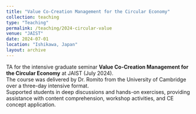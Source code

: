 ```yaml
---
title: "Value Co-Creation Management for the Circular Economy"
collection: teaching
type: "Teaching"
permalink: /teaching/2024-circular-value
venue: "JAIST"
date: 2024-07-01
location: "Ishikawa, Japan"
layout: archive
---
```


TA for the intensive graduate seminar **Value Co-Creation Management for the Circular Economy** at JAIST (July 2024).  
The course was delivered by Dr. Romito from the University of Cambridge over a three-day intensive format.  
Supported students in deep discussions and hands-on exercises, providing assistance with content comprehension, workshop activities, and CE concept application.
